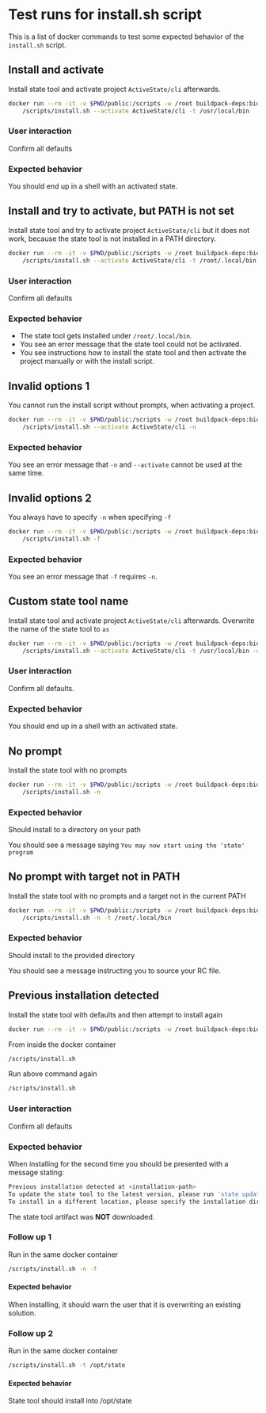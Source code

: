 # Test runs for install.sh script

This is a list of docker commands to test some expected behavior of the `install.sh` script.

## Install and activate

Install state tool and activate project `ActiveState/cli` afterwards.

```sh
docker run --rm -it -v $PWD/public:/scripts -w /root buildpack-deps:bionic-curl \
    /scripts/install.sh --activate ActiveState/cli -t /usr/local/bin
```

### User interaction

Confirm all defaults

### Expected behavior

You should end up in a shell with an activated state.

## Install and try to activate, but PATH is not set

Install state tool and try to activate project `ActiveState/cli` but it does
not work, because the state tool is not installed in a PATH directory.

```sh
docker run --rm -it -v $PWD/public:/scripts -w /root buildpack-deps:bionic-curl \
    /scripts/install.sh --activate ActiveState/cli -t /root/.local/bin
```

### User interaction

Confirm all defaults

### Expected behavior

- The state tool gets installed under `/root/.local/bin`.
- You see an error message that the state tool could not be activated.
- You see instructions how to install the state tool and then activate the project manually or with the install script.

## Invalid options 1

You cannot run the install script without prompts, when activating a project.

```sh
docker run --rm -it -v $PWD/public:/scripts -w /root buildpack-deps:bionic-curl \
    /scripts/install.sh --activate ActiveState/cli -n
```

### Expected behavior

You see an error message that `-n` and `--activate` cannot be used at the same time.

## Invalid options 2

You always have to specify `-n` when specifying `-f`

```sh
docker run --rm -it -v $PWD/public:/scripts -w /root buildpack-deps:bionic-curl \
    /scripts/install.sh -f
```

### Expected behavior

You see an error message that `-f` requires `-n`.

## Custom state tool name

Install state tool and activate project `ActiveState/cli` afterwards.
Overwrite the name of the state tool to `as`

```sh
docker run --rm -it -v $PWD/public:/scripts -w /root buildpack-deps:bionic-curl \
    /scripts/install.sh --activate ActiveState/cli -t /usr/local/bin -e as
```

### User interaction

Confirm all defaults.

### Expected behavior

You should end up in a shell with an activated state.

## No prompt

Install the state tool with no prompts

```sh
docker run --rm -it -v $PWD/public:/scripts -w /root buildpack-deps:bionic-curl \
    /scripts/install.sh -n
```

### Expected behavior

Should install to a directory on your path

You should see a message saying `You may now start using the 'state' program`

## No prompt with target not in PATH

Install the state tool with no prompts and a target not in the current PATH

```sh
docker run --rm -it -v $PWD/public:/scripts -w /root buildpack-deps:bionic-curl \
    /scripts/install.sh -n -t /root/.local/bin
```

### Expected behavior

Should install to the provided directory

You should see a message instructing you to source your RC file.

## Previous installation detected

Install the state tool with defaults and then attempt to install again

```sh
docker run --rm -it -v $PWD/public:/scripts -w /root buildpack-deps:bionic-curl
```

From inside the docker container

```sh
/scripts/install.sh
```

Run above command again

```sh
/scripts/install.sh
```

### User interaction

Confirm all defaults

### Expected behavior

When installing for the second time you should be presented with a message
stating:

```sh
Previous installation detected at <installation-path>
To update the state tool to the latest version, please run 'state update'.
To install in a different location, please specify the installation directory with '-t TARGET_DIR'.
```

The state tool artifact was **NOT** downloaded.

### Follow up 1

Run in the same docker container

```sh
/scripts/install.sh -n -f
```

#### Expected behavior

When installing, it should warn the user that it is overwriting an existing solution.

### Follow up 2

Run in the same docker container

```sh
/scripts/install.sh -t /opt/state
```

#### Expected behavior

State tool should install into /opt/state
